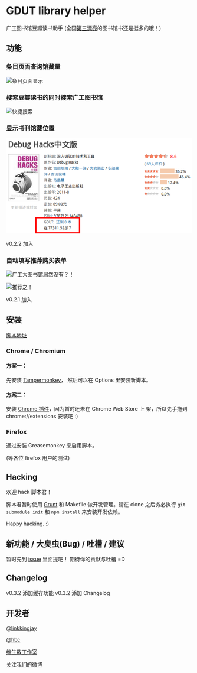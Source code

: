 # GDUT library helper

广工图书馆豆瓣读书助手 (全国[第三漂亮](http://daxue.163.com/11/1115/16/7ITQV90H00913JC5_all.html)的图书馆书还是挺多的哦！)


## 功能

### 条目页面查询馆藏量

![条目页面显示](artworks/subject-query.png)

### 搜索豆瓣读书的同时搜索广工图书馆

![快捷搜索](artworks/search.png)

### 显示书刊馆藏位置

![馆藏位置](artworks/location.png)

v0.2.2 加入


### 自动填写推荐购买表单

![广工大图书馆居然没有？！](artworks/not_found.png)

![推荐之！](artworks/recommend.png)

v0.2.1 加入


## 安裝

[脚本地址](http://raw.github.com/vtmer/gdut-library-helper/master/gdut_library_helper.js)

### Chrome / Chromium

#### 方案一：

先安装 [Tampermonkey](https://chrome.google.com/webstore/detail/tampermonkey/dhdgffkkebhmkfjojejmpbldmpobfkfo)，
然后可以在 Options 里安装新脚本。


#### 方案二：

安装 [Chrome 插件](gdut_library_helper.crx)，因为暂时还未在 Chrome Web Store 上
架，所以先手拖到 chrome://extensions 安装吧 :)


### Firefox

通过安装 Greasemonkey 来启用脚本。

(等各位 firefox 用户的测试)


## Hacking

欢迎 hack 脚本君！

脚本君暂时使用 [Grunt](http://gruntjs.com/) 和 Makefile 做开发管理。请在 clone
之后务必执行 `git submodule init` 和 `npm install` 来安装开发依赖。

Happy hacking. :)


## 新功能 / 大臭虫(Bug) / 吐槽 / 建议

暂时先到 [issue](https://github.com/vtmer/gdut-library-helper/issues) 里面提吧！
期待你的贡献与吐槽 =D


## Changelog

v0.3.2 添加缓存功能
v0.3.2 添加 Changelog


## 开发者 

[@linkkingjay](https://github.com/linkkingjay)

[@hbc](http://www.douban.com/people/minihbc)

[维生数工作室](http://vtmerhome.com/)

[关注我们的微博](http://weibo.com/vtmer)
